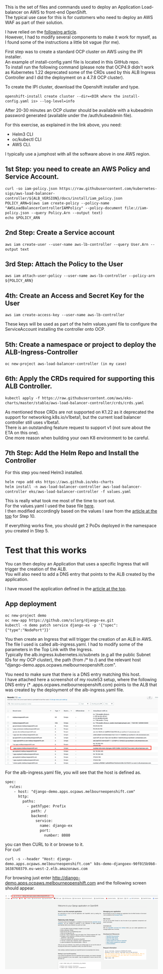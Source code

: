 This is the set of files and commands used to deploy an Application Load-balancer on AWS to front-end OpenShift.  
The typical use case for this is for customers who need to deploy an AWS WAF as part of their solution.  

I have relied on the [following article](https://github.com/rh-mobb/documentation/tree/main/docs/aws/waf).  
However, I had to modify several components to make it work for myself, as I found some of the instructions a little bit vague (for me).  

First step was to create a standard OCP cluster on AWS using the IPI installer.  
An example of install-config.yaml file is located in this GitHub repo.  
To install run the following command (please note that OCP4.9 didn't work as Kubernetes 1.22 deprecated some of the CRDs used by this ALB Ingress Controller and I did the deployment on a 4.7.8 OCP cluster).  

To create the IPI cluster, download the Openshift installer and type. 
```
openshift-install create cluster --dir=<DIR where the install-config.yaml is> --log-level=info
``` 
After 20-30 minutes an OCP cluster should be available with a kubeadmin password generated (available under the /auth/kubeadmin file).
  
For this exercise, as explained in the link above, you need:
- Helm3 CLI
- oc/kubectl CLI
- AWS CLI. 
  
I typically use a jumphost with all the software above in one AWS region.  
  
## 1st Step: you need to create an AWS Policy and Service Account.
```
curl -so iam-policy.json https://raw.githubusercontent.com/kubernetes-sigs/aws-load-balancer-controller/${ALB_VERSION}/docs/install/iam_policy.json  
POLICY_ARN=$(aws iam create-policy --policy-name "AWSLoadBalancerControllerIAMPolicy" --policy-document file://iam-policy.json --query Policy.Arn --output text)  
echo $POLICY_ARN
```
## 2nd Step: Create a Service account
```
aws iam create-user --user-name aws-lb-controller --query User.Arn --output text
```
## 3rd Step: Attach the Policy to the User
```
aws iam attach-user-policy --user-name aws-lb-controller --policy-arn ${POLICY_ARN}
```
## 4th: Create an Access and Secret Key for the User
```
aws iam create-access-key --user-name aws-lb-controller
```
These keys will be used as part of the helm values.yaml file to configure the ServiceAccount installing the controller onto OCP.  
  
## 5th: Create a namespace or project to deploy the ALB-Ingress-Controller
```
oc new-project aws-load-balancer-controller (in my case)
```
## 6th: Apply the CRDs required for supporting this ALB Controller.
```
kubectl apply -f https://raw.githubusercontent.com/aws/eks-charts/master/stable/aws-load-balancer-controller/crds/crds.yaml
```
As mentioned those CRDs are not supported on K1.22 as it deprecated the support for networking.k8s.io/v1beta1, but the current load balancer controller still uses v1beta1.  
There is an outstanding feature request to support v1 (not sure about the ETA on this one).  
One more reason when building your own K8 environment to be careful.
  
## 7th Step: Add the Helm Repo and Install the Controller
For this step you need Helm3 installed.  
```
helm repo add eks https://aws.github.io/eks-charts 
helm install -n aws-load-balancer-controller aws-load-balancer-controller eks/aws-load-balancer-controller -f values.yaml
```

This is really what took me most of the time to sort out.  
For the values.yaml I used the base file [here](https://github.com/aws/eks-charts/blob/master/stable/aws-load-balancer-controller/values.yaml).  
I then modified accordingly based on the values I saw from the [article at the top](https://github.com/rh-mobb/documentation/blob/main/docs/aws/waf/alb.md) for Step 10.  

If everything works fine, you should get 2 PoDs deployed in the namespace you created in Step 5.

# Test that this works

You can then deploy an Application that uses a specific Ingress that will trigger the creation of the ALB.  
You will also need to add a DNS entry that points to the ALB created by the application.  

I have reused the application defined in the [article at the top](https://github.com/rh-mobb/documentation/blob/main/docs/aws/waf/alb.md).
  
## App deployment

```
oc new-project demo   
oc new-app https://github.com/sclorg/django-ex.git
kubectl -n demo patch service django-ex -p '{"spec":{"type":"NodePort"}}'
```

You then create an Ingress that will trigger the creation of an ALB in AWS.  
The file I used is called alb-ingress.yaml. 
I had to modify some of the parameters in the Top Link with the Ingress.  
Typically the alb.ingress.kubernetes.io/subnets (e.g all the public Subnet IDs for my OCP cluster), the path (from /* to /) and the relevant host "django-demo.apps.ocpaws.melbourneopenshift.com".

You need to make sure that there is a DNS entry matching this host.  
I have attached here a screenshot of my route53 setup, where the following DNS entry (* .apps.ocpaws.melbourneopenshift.com) points to the ALB that was created by the deployment of the alb-ingress.yaml file.

![DNS-Setup](https://github.com/SimonDelord/OCP-IPI/blob/main/ALB-Ingress/images/Screen%20Shot%202022-01-13%20at%2012.11.15%20pm.png)

For the alb-ingress.yaml file, you will see that the host is defined as. 
```
spec:
  rules:
    - host: "django-demo.apps.ocpaws.melbourneopenshift.com"
      http:
        paths:
          - pathType: Prefix
            path: /
            backend:
              service:
                name: django-ex
                port:
                  number: 8080
```

you can then CURL to it or browse to it.  
For curl
```
curl -s --header "Host: django-demo.apps.ocpaws.melbourneopenshift.com" k8s-demo-djangoex-90f015b9b8-1638760379.eu-west-2.elb.amazonaws.com

```

For browsing just enter http://django-demo.apps.ocpaws.melbourneopenshift.com and the following screen should appear.

![Browser](https://github.com/SimonDelord/OCP-IPI/blob/main/ALB-Ingress/images/Screen%20Shot%202022-01-13%20at%2012.21.51%20pm.png)  
